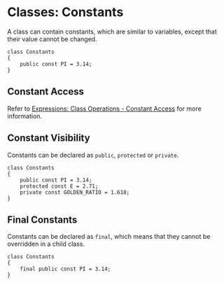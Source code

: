 # Classes: Constants

A class can contain constants, which are similar to variables, except that their value cannot be changed.

```
class Constants
{
    public const PI = 3.14;
}
```

## Constant Access

Refer to [Expressions: Class Operations - Constant Access](../expressions/class-operations.md#class-constant-access) for more information.

## Constant Visibility

Constants can be declared as `public`, `protected` or `private`.

```
class Constants
{
    public const PI = 3.14;
    protected const E = 2.71;
    private const GOLDEN_RATIO = 1.618;
}
```

## Final Constants

Constants can be declared as `final`, which means that they cannot be overridden in a child class.

```
class Constants
{
    final public const PI = 3.14;
}
```
